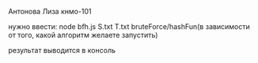 Антонова Лиза кнмо-101

нужно ввести: node bfh.js S.txt T.txt bruteForce/hashFun(в зависимости от того, какой алгоритм желаете запустить)

результат выводится в консоль
 
